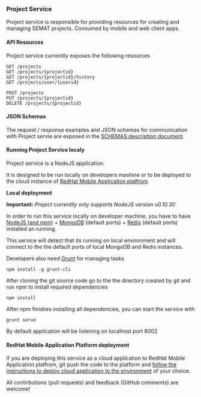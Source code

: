 ### Project Service

Project service is responsible for providing resources for creating and managing SEMAT projects. Consumed by mobile and web client apps.

#### API Resources

Project service currentlly exposes the following resources

	GET /projects
	GET /projects/{projectid}
	GET /projects/{projectid}/history	
	GET /projects/user/{userid}
	
	POST /projects	
	PUT /projects/{projectid}
	DELETE /projects/{projectid}

#### JSON Schemas

The request / response examples and JSON schemas for communication with Project servie are exposed in the [SCHEMAS description document](https://github.com/SEMAT-Exists-Org/source-services-project/blob/master/SCHEMAS.md).

#### Running Project Service localy

Project service is a NodeJS application. 

It is designed to be run locally on developers mashine or to be deployed to the cloud instance of [RedHat Mobile Application platfrom](https://www.redhat.com/en/technologies/mobile/application-platform).

**Local deployment**

**Important:** *Project currentlly only supports NodeJS version v0.10.30*

In order to run this service locally on developer machine, you have to have [NodeJS (and npm)](https://nodejs.org/en/) + [MongoDB](https://www.mongodb.org/downloads#production) (default ports) + [Redis](http://redis.io) (default ports) installed an running.

This service will detect that its running on local environment and will connect to the the default ports of local MongoDB and Redis instances.

Developers also need [Grunt](http://gruntjs.com/getting-started) for managing tasks

	npm install -g grunt-cli
	
After cloning the git source code go to the the directory created by git and run npm to install required dependencies

	npm install
	
After npm finishes installing all dependencies, you can start the service with 

	grunt serve
	
By default application will be listening on localhost port 8002

#### RedHat Mobile Application Platform deployment

If you are deploying this service as a cloud application to RedHat Mobile Application platfrom, git push the code to the platform and [follow the instructions to deploy cloud application to the environment](http://docs.feedhenry.com/v3/product_features/cloud_apps.html) of your choice.

All contirbutions (pull requests) and feedback (GitHub comments) are welcome!